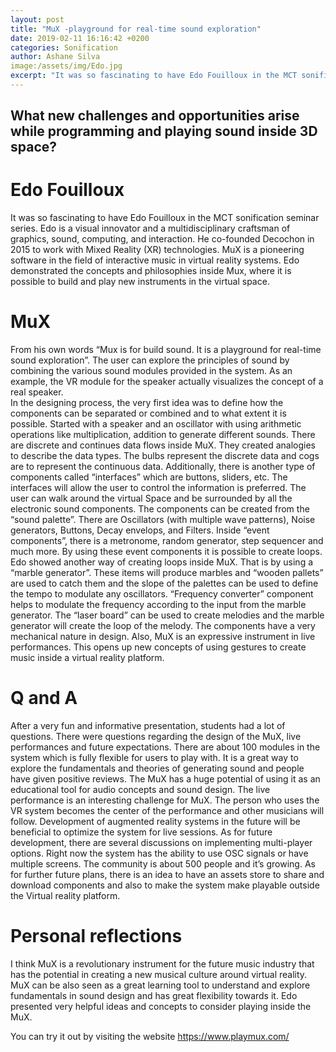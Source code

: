 ```yaml
---
layout: post
title: "MuX -playground for real-time sound exploration"
date: 2019-02-11 16:16:42 +0200
categories: Sonification
author: Ashane Silva
image:/assets/img/Edo.jpg
excerpt: "It was so fascinating to have Edo Fouilloux in the MCT sonification seminar series. Edo is a visual innovator and a multidisciplinary craftsman of graphics, sound, computing, and interaction. He co-founded Decochon in 2015 to work with Mixed Reality (XR) technologies. MuX is a pioneering software in the field of interactive music in virtual reality systems. Edo demonstrated the concepts and philosophies inside Mux, where it is possible to build and play new instruments in the virtual space."
---
```

## What new challenges and opportunities arise while programming and playing sound inside 3D space?

# Edo Fouilloux
It was so fascinating to have Edo Fouilloux in the MCT sonification seminar series. Edo is a visual innovator and a multidisciplinary craftsman of graphics, sound, computing, and interaction. He co-founded Decochon in 2015 to work with Mixed Reality (XR) technologies. MuX is a pioneering software in the field of interactive music in virtual reality systems. Edo demonstrated the concepts and philosophies inside Mux, where it is possible to build and play new instruments in the virtual space.

# MuX
 From his own words “Mux is for build sound. It is a playground for real-time sound exploration”. The user can explore the principles of sound by combining the various sound modules provided in the system. As an example, the VR module for the speaker actually visualizes the concept of a real speaker.  
In the designing process, the very first idea was to define how the components can be separated or combined and to what extent it is possible. Started with a speaker and an oscillator with using arithmetic operations like multiplication, addition to generate different sounds.
There are discrete and continues data flows inside MuX. They created analogies to describe the data types. The bulbs represent the discrete data and cogs are to represent the continuous data. Additionally, there is another type of components called “interfaces” which are buttons, sliders, etc.  The interfaces will allow the user to control the information is preferred.
The user can walk around the virtual Space and be surrounded by all the electronic sound components. The components can be created from the “sound palette”. There are Oscillators (with multiple wave patterns), Noise generators, Buttons, Decay envelops, and Filters. Inside “event components”, there is a metronome, random generator, step sequencer and much more. By using these event components it is possible to create loops. Edo showed another way of creating loops inside MuX. That is by using a “marble generator”. These items will produce marbles and “wooden pallets” are used to catch them and the slope of the palettes can be used to define the tempo to modulate any oscillators. “Frequency converter” component helps to modulate the frequency according to the input from the marble generator. 
The “laser board” can be used to create melodies and the marble generator will create the loop of the melody.  The components have a very mechanical nature in design. Also, MuX is an expressive instrument in live performances. This opens up new concepts of using gestures to create music inside a virtual reality platform. 


# Q and A
After a very fun and informative presentation, students had a lot of questions. There were questions regarding the design of the MuX, live performances and future expectations. There are about 100 modules in the system which is fully flexible for users to play with. It is a great way to explore the fundamentals and theories of generating sound and people have given positive reviews. The MuX has a huge potential of using it as an educational tool for audio concepts and sound design. The live performance is an interesting challenge for MuX. The person who uses the VR system becomes the center of the performance and other musicians will follow. Development of augmented reality systems in the future will be beneficial to optimize the system for live sessions. As for future development, there are several discussions on implementing multi-player options. Right now the system has the ability to use OSC signals or have multiple screens. The community is about 500 people and it’s growing. As for further future plans, there is an idea to have an assets store to share and download components and also to make the system make playable outside the Virtual reality platform.

# Personal reflections
I think MuX is a revolutionary instrument for the future music industry that has the potential in creating a new musical culture around virtual reality. MuX can be also seen as a great learning tool to understand and explore fundamentals in sound design and has great flexibility towards it. Edo presented very helpful ideas and concepts to consider playing inside the MuX.

You can try it out by visiting the website
https://www.playmux.com/
